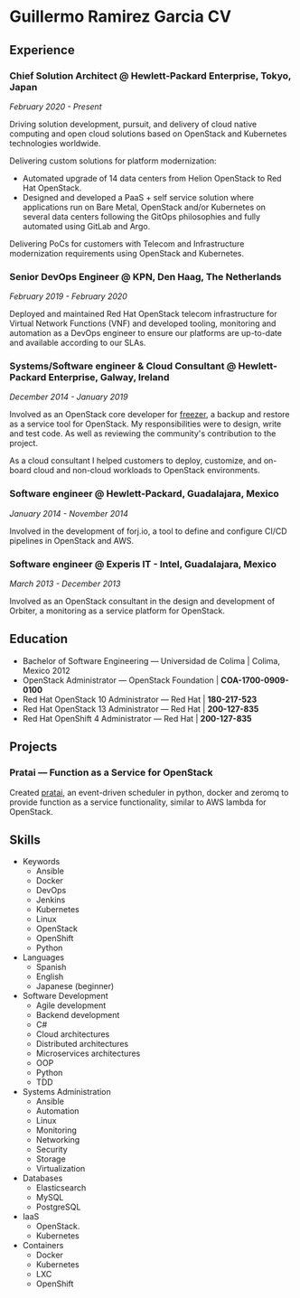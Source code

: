 # Guillermo Ramirez Garcia CV

## Experience

### Chief Solution Architect @ Hewlett-Packard Enterprise, Tokyo, Japan

*February 2020 - Present*

Driving solution development, pursuit, and delivery of cloud native computing and open cloud solutions based on OpenStack and Kubernetes technologies worldwide.

Delivering custom solutions for platform modernization:

* Automated upgrade of 14 data centers from Helion OpenStack to Red Hat OpenStack.
* Designed and developed a PaaS + self service solution where applications run on Bare Metal, OpenStack and/or
Kubernetes on several data centers following the GitOps philosophies and fully automated using GitLab and Argo. 

Delivering PoCs for customers with Telecom and Infrastructure modernization requirements using OpenStack and Kubernetes.

### Senior DevOps Engineer @ KPN, Den Haag, The Netherlands 

*February 2019 - February 2020*

Deployed and maintained Red Hat OpenStack telecom infrastructure for Virtual Network Functions (VNF) and developed tooling, monitoring and automation as a DevOps engineer to ensure our platforms are up-to-date and available according to our SLAs.

### Systems/Software engineer & Cloud Consultant @ Hewlett-Packard Enterprise, Galway, Ireland

*December 2014 - January 2019*

Involved as an OpenStack core developer for [freezer](https://github.com/openstack/freezer), a backup and restore as a service tool for OpenStack. My responsibilities were to design, write and test code.  As well as reviewing the community's contribution to the project.

As a cloud consultant I helped customers to deploy, customize, and on-board cloud and non-cloud workloads to OpenStack environments.

### Software engineer @ Hewlett-Packard, Guadalajara, Mexico

*January 2014 - November 2014*

Involved in the development of forj.io, a tool to define and configure  CI/CD pipelines in OpenStack and AWS.


### Software engineer @ Experis IT - Intel, Guadalajara, Mexico

*March 2013 - December 2013*

Involved as an OpenStack consultant in the design and development of Orbiter, a monitoring as a service platform for OpenStack.


## Education

* Bachelor of Software Engineering — Universidad de Colima | Colima, Mexico 2012
* OpenStack Administrator — OpenStack Foundation | **COA-1700-0909-0100**
* Red Hat OpenStack 10 Administrator — Red Hat | **180-217-523**
* Red Hat OpenStack 13 Administrator — Red Hat | **200-127-835**
* Red Hat OpenShift 4 Administrator — Red Hat | **200-127-835**


## Projects

### Pratai — Function as a Service for OpenStack

Created [pratai](https://github.com/memogarcia?tab=repositories&q=pratai&type=&language=), an event-driven scheduler in python, docker and zeromq to provide function as a service functionality, similar to AWS lambda for OpenStack.

## Skills

* Keywords
	* Ansible
	* Docker
	* DevOps
	* Jenkins
	* Kubernetes 
	* Linux
	* OpenStack 
	* OpenShift 
	* Python
* Languages
	* Spanish
	* English
	* Japanese (beginner)
* Software Development
	* Agile development
	* Backend development
	* C#
	* Cloud architectures
	* Distributed architectures 
	* Microservices architectures 
	* OOP
	* Python 
	* TDD
* Systems Administration
	* Ansible
	* Automation 
	* Linux
	* Monitoring 
	* Networking 
	* Security
	* Storage 
	* Virtualization
* Databases
	* Elasticsearch
	* MySQL
	* PostgreSQL
* IaaS
 	* OpenStack.
	* Kubernetes
* Containers
	* Docker
	* Kubernetes 
	* LXC
	* OpenShift
